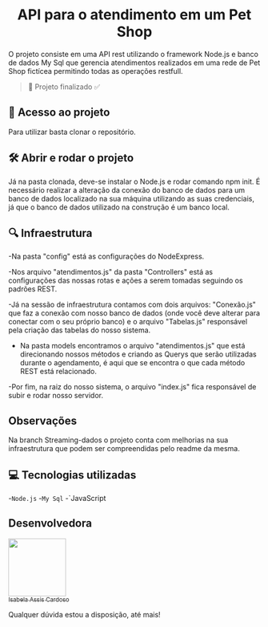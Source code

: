  <h1 align="center"> API para o atendimento em um Pet Shop </h1>

 O projeto consiste em uma API rest utilizando o framework Node.js e banco de dados My Sql que gerencia atendimentos realizados em uma rede de Pet Shop fictícea permitindo todas as operações restfull.
 
 
 > :construction: Projeto finalizado :white_check_mark:


## 📁 Acesso ao projeto

 Para utilizar basta clonar o repositório.

## 🛠️ Abrir e rodar o projeto

 Já na pasta clonada, deve-se  instalar o Node.js e rodar comando npm init. 
 É necessário realizar a alteração da conexão do banco de dados para um banco de dados localizado na sua máquina utilizando as suas credenciais, já que o banco de dados utilizado na construção é um banco local. 
 
## :mag: Infraestrutura
 
-Na pasta "config" está as configurações do  NodeExpress.
 
-Nos arquivo "atendimentos.js" da pasta "Controllers" está as configurações das nossas rotas e ações a serem tomadas seguindo os padrões REST.
 
-Já na sessão de infraestrutura contamos com dois arquivos: "Conexão.js" que faz a conexão com nosso banco de dados (onde você deve alterar para conectar com o seu próprio banco) e o arquivo "Tabelas.js" responsável pela criação das tabelas do nosso sistema.
 
- Na pasta models encontramos o arquivo "atendimentos.js" que está direcionando nossos métodos  e criando as Querys que serão utilizadas durante o agendamento, é aqui que se encontra o que cada método REST está relacionado.
 
 -Por fim, na raiz do nosso sistema, o arquivo "index.js" fica responsável de subir e rodar nosso servidor.
 
 
 ## Observações
 
 Na branch Streaming-dados o projeto conta com melhorias na sua infraestrutura que podem ser compreendidas pelo readme da mesma.
 
 ## :computer: Tecnologias utilizadas
 -`Node.js`
 -`My Sql`
 -`JavaScript
 
 
 ## Desenvolvedora
 
 [<img src="https://avatars.githubusercontent.com/u/66324902?s=400&u=6d21db611880cf437c25d3e4c5445ad80a642a8f&v=4" width=115><br><sub>Isabela Assis Cardoso</sub>](https://github.com/IsabelaAC)

  
 Qualquer dúvida estou a disposição, até mais!
 

